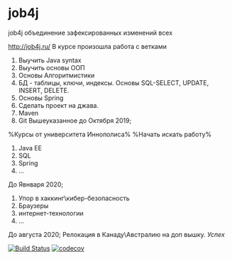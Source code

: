 # job4j
job4j
объединение зафексированных изменений всех

http://job4j.ru/
В курсе произошла работа с ветками

1) Выучить Java syntax
2) Выучить основы ООП
3) Основы Алгоритмистики
4) БД - таблицы, ключи, индексы. Основы SQL-SELECT, UPDATE, INSERT, DELETE.
5) Основы Spring
6) Сделать проект на джава.
7) Maven
8) Git
Вышеуказанное до Октября 2019;

%Курсы от университета Иннополиса%
%Начать искать работу%

1) Java EE
2) SQL
3) Spring
4) ...

До Явнваря 2020;

1) Упор в хаккинг\кибер-безопасность
2) Браузеры
3) интернет-технологии
4) ...

До августа 2020;
Релокация в Канаду\Австралию на доп вышку.
*Успех*

[![Build Status](https://travis-ci.org/Vempari/job4j.svg?branch=master)](https://travis-ci.org/Vempari/job4j)
[![codecov](https://codecov.io/gh/Vempari/job4j/branch/master/graph/badge.svg)](https://codecov.io/gh/Vempari/job4j)